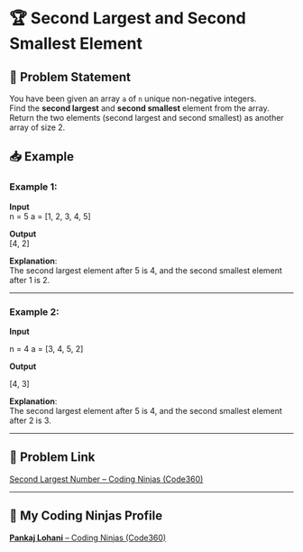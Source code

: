 # 🏆 Second Largest and Second Smallest Element

## 📌 Problem Statement

You have been given an array `a` of `n` unique non-negative integers.  
Find the **second largest** and **second smallest** element from the array.  
Return the two elements (second largest and second smallest) as another array of size 2.

## 📥 Example

### Example 1:

**Input**  
n = 5
a = [1, 2, 3, 4, 5]

**Output**  
[4, 2]

**Explanation**:  
The second largest element after 5 is 4, and the second smallest element after 1 is 2.

---

### Example 2:

**Input**

n = 4
a = [3, 4, 5, 2]

**Output**

[4, 3]

**Explanation**:  
The second largest element after 5 is 4, and the second smallest element after 2 is 3.

---

## 🔗 Problem Link

[Second Largest Number – Coding Ninjas (Code360)](https://www.naukri.com/code360/problems/second-largest-number_13762781)

---

## 👤 My Coding Ninjas Profile

[**Pankaj Lohani** – Coding Ninjas (Code360)](https://www.naukri.com/code360/profile/pankajlohaniuk)
